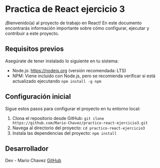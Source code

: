 # Practica de React ejercicio 3

¡Bienvenido(a) al proyecto de trabajo en React! En este documento encontrarás información importante sobre cómo configurar, ejecutar y contribuir a este proyecto.

## Requisitos previos

Asegúrate de tener instalado lo siguiente en tu sistema:

-   Node.js: https://nodejs.org (versión recomendada: LTS)
-   NPM: Viene incluido con Node.js, pero se recomienda verificar si está actualizado ejecutando `npm install -g npm`

## Configuración inicial

Sigue estos pasos para configurar el proyecto en tu entorno local:

1. Clona el repositorio desde GitHub: `git clone https://github.com/Mario-Chavez/practico-react-ejercicio3.git`
2. Navega al directorio del proyecto: `cd practico-react-ejercicio3`
3. Instala las dependencias del proyecto: `npm install`

## Desarrollador

Dev - Mario Chavez [GitHub](https://github.com/Mario-Chavez)
